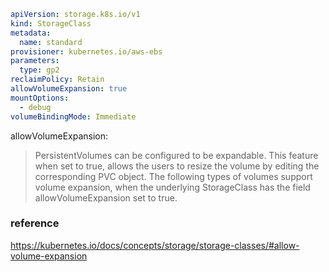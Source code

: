 


```yaml
apiVersion: storage.k8s.io/v1
kind: StorageClass
metadata:
  name: standard
provisioner: kubernetes.io/aws-ebs
parameters:
  type: gp2
reclaimPolicy: Retain
allowVolumeExpansion: true
mountOptions:
  - debug
volumeBindingMode: Immediate
```

allowVolumeExpansion:

> PersistentVolumes can be configured to be expandable. This feature when set to true, allows the users to resize the volume by editing the corresponding PVC object.
> The following types of volumes support volume expansion, when the underlying StorageClass has the field allowVolumeExpansion set to true.

### reference 

https://kubernetes.io/docs/concepts/storage/storage-classes/#allow-volume-expansion

